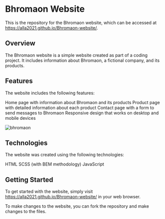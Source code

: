 # Bhromaon Website
This is the repository for the Bhromaon website, which can be accessed at https://alla2021.github.io/Bhromaon-website/.

## Overview
The Bhromaon website is a simple website created as part of a coding project. It includes information about Bhromaon, a fictional company, and its products.

## Features

The website includes the following features:

Home page with information about Bhromaon and its products
Product page with detailed information about each product
Contact page with a form to send messages to Bhromaon
Responsive design that works on desktop and mobile devices

![bhromaon](https://user-images.githubusercontent.com/75502074/234059524-5d21e621-8a2a-45a7-9aeb-ccc2bbe20882.png)

## Technologies
The website was created using the following technologies:

HTML
SCSS (with BEM methodology)
JavaScript

## Getting Started
To get started with the website, simply visit https://alla2021.github.io/Bhromaon-website/ in your web browser.

To make changes to the website, you can fork the repository and make changes to the files.
